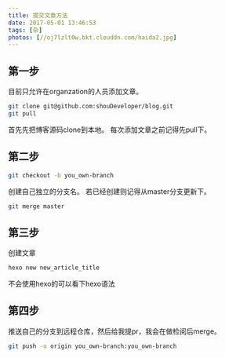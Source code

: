 ```yaml
---
title: 提交文章方法
date: 2017-05-01 13:46:53
tags: [杂]
photos: [//oj7lzlt0w.bkt.clouddn.com/haida2.jpg]
---
```


## 第一步

目前只允许在organzation的人员添加文章。

```bash
git clone git@github.com:shouDeveloper/blog.git
git pull
```

首先先把博客源码clone到本地。
每次添加文章之前记得先pull下。

<!--more-->

## 第二步

```bash
git checkout -b you_own-branch
```

创建自己独立的分支名。
若已经创建则记得从master分支更新下。

```bash
git merge master
```

## 第三步
创建文章

```bash
hexo new new_article_title
```

不会使用hexo的可以看下hexo语法

## 第四步

推送自己的分支到远程仓库，然后给我提pr，我会在做检阅后merge。

```bash
git push -u origin you_own-branch:you_own-branch
```

